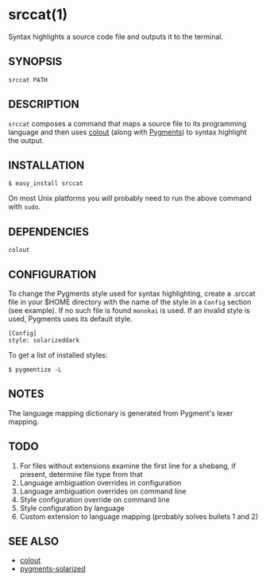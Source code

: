 # srccat(1)

Syntax highlights a source code file and outputs it to the terminal.

## SYNOPSIS

    srccat PATH

## DESCRIPTION

`srccat` composes a command that maps a source file to its programming language and then uses 
[colout](https://github.com/nojhan/colout) (along with [Pygments](http://pygments.org/)) to syntax highlight the
output.

## INSTALLATION

    $ easy_install srccat

On most Unix platforms you will probably need to run the above command with `sudo`.

## DEPENDENCIES

`colout`

## CONFIGURATION

To change the Pygments style used for syntax highlighting, create a .srccat file in your $HOME directory with the
name of the style in a `Config` section (see example). If no such file is found `monokai` is used. If an invalid style 
is used, Pygments uses its default style.

    [Config]
    style: solarizeddark

To get a list of installed styles:

    $ pygmentize -L

## NOTES

The language mapping dictionary is generated from Pygment's lexer mapping.

## TODO

1. For files without extensions examine the first line for a shebang, if present, determine file type from that
1. Language ambiguation overrides in configuration
1. Language ambiguation overrides on command line
1. Style configuration override on command line
1. Style configuration by language
1. Custom extension to language mapping (probably solves bullets 1 and 2)

## SEE ALSO

* [colout](https://github.com/nojhan/colout)
* [pygments-solarized](https://github.com/cfeduke/pygments-solarized)
